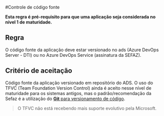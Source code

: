 #Controle de código fonte

**Esta regra é pré-requisito para que uma aplicação seja considerada no nível 1 de maturidade.**

## Regra
O código fonte da aplicação deve estar versionado no ads (Azure DevOps Server - DTI) ou no Azure DevOps Service (assinatura da SEFAZ).

## Critério de aceitação
Código fonte da aplicação versionado em repositório do ADS. 
O uso do TFVC (Team Foundation Version Control) ainda é aceito nesse nível de maturidade para os sistemas antigos, mas o padrão/recomendação da Sefaz é a utilização do [**Git** para versionamento de código](/Wiki-de-Arquitetura-e-Padrões-do-DTI/Biblioteca/Desenvolvimento/Git). 
> O TFVC não está recebendo mais suporte evolutivo pela Microsoft.
